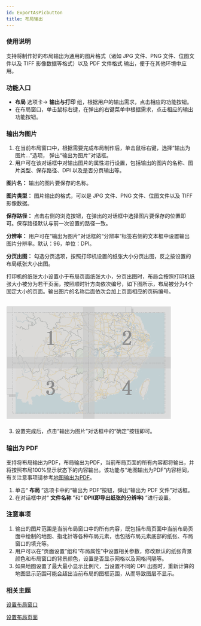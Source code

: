 ```yaml
---
id: ExportAsPicbutton
title: 布局输出
---
```

### 使用说明

支持将制作好的布局输出为通用的图片格式（诸如 JPG 文件、PNG 文件、位图文件以及 TIFF 影像数据等格式）以及 PDF 文件格式
输出，便于在其他环境中应用。

### 功能入口

* **布局** 选项卡-> **输出与打印** 组，根据用户的输出需求，点击相应的功能按钮。
* 在布局窗口，单击鼠标右键，在弹出的右键菜单中根据需求，点击相应的输出功能按钮。

###  输出为图片

1. 在当前布局窗口中，根据需要完成布局制作后，单击鼠标右键，选择“输出为图片...”选项， 弹出“输出为图片”对话框。 
2. 用户可在该对话框中对输出图片的属性进行设置，包括输出的图片的名称、图片类型、保存路径、DPI 以及是否分页输出等。 

**图片名：** 输出的图片要保存的名称。

**图片类型：** 图片输出的格式，可以是 JPG 文件、PNG 文件、位图文件以及 TIFF 影像数据。

**保存路径：** 点击右侧的浏览按钮，在弹出的对话框中选择图片要保存的位置即可。保存路径默认与前一次设置的路径一致。

**分辨率：** 用户可在“输出为图片”对话框的“分辨率”标签右侧的文本框中设置输出图片分辨率。默认：96，单位：DPI。

**分页出图：** 勾选分页选项，按照打印机设置的纸张大小分页出图，反之按设置的布局纸张大小出图。

打印机的纸张大小设置小于布局页面纸张大小，分页出图时，布局会按照打印机纸张大小被分为若干页面，按照顺时针方向依次编号，如下图所示，布局被分为4个固定大小的页面。输出图片的名称后面依次会加上页面相应的页码编号。

![](img/pages.png)  
---  
   
3. 设置完成后，点击“输出为图片”对话框中的“确定”按钮即可。

###  输出为 PDF

支持将布局输出为PDF，布局输出为PDF，当前布局页面的所有内容都将输出，并将按照布局100%显示状态下的内容输出。该功能与“地图输出为PDF”内容相同，有关注意事项请参考[地图输出为PDF](../../Visualization/Basic/WinMap_OutputPDF)。

1. 单击“ **布局** ”选项卡中的“输出为 PDF”按钮，弹出“输出为 PDF 文件”对话框。
2. 在对话框中对“ **文件名称** ”和“ **DPI(即导出纸张的分辨率)** ”进行设置。

### 注意事项

1. 输出的图片范围是当前布局窗口中的所有内容，既包括布局页面中当前布局页面中绘制的地图、指北针等各种布局元素，也包括布局元素底部的纸张、布局窗口的填充等。
2. 用户可以在“页面设置”组和“布局属性”中设置相关参数，修改默认的纸张背景颜色和布局窗口的背景颜色，设置是否显示网格以及网格间隔等。
3. 如果地图设置了最大最小显示比例尺，当设置不同的 DPI 出图时，重新计算的地图显示范围可能会超出当前布局的图框范围，从而导致图层不显示。

### 相关主题


[设置布局窗口](../SettiongLayoutWin/SettingLayout)

 [设置布局页面](../SettingPage/PageSetup)

